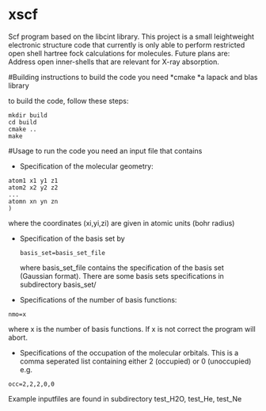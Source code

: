 # xscf
Scf program based on the libcint library.
This project is a small leightweight electronic structure code that currently is only able to perform restricted open shell hartree fock calculations for molecules.
Future plans are:
Address open inner-shells that are relevant for X-ray absorption.

#Building instructions
to build the code you need 
*cmake
*a lapack and blas library

to build the code, follow these steps:
```
mkdir build
cd build 
cmake ..
make
```
#Usage
to run the code you need an input file that contains

 * Specification of the molecular geometry:
  ```geom=(
  atom1 x1 y1 z1
  atom2 x2 y2 z2
  ...
  atomn xn yn zn
  )
  ```
  where the coordinates (xi,yi,zi) are given in atomic units (bohr radius)

* Specification of the basis set by
  ```
  basis_set=basis_set_file
  ```
  where basis_set_file contains the specification of the basis set (Gaussian format).
  There are some basis sets specifications in subdirectory basis_set/

 * Specifications of the number of basis functions:
  ```
  nmo=x
  ```
  where x is the number of basis functions.
  If x is not correct the program will abort.

 * Specifications of the occupation of the molecular orbitals.
  This is a comma seperated list containing either 2 (occupied) or 0 (unoccupied)
  e.g.
  ```
  occ=2,2,2,0,0
  ```

Example inputfiles are found in subdirectory test_H2O, test_He, test_Ne

